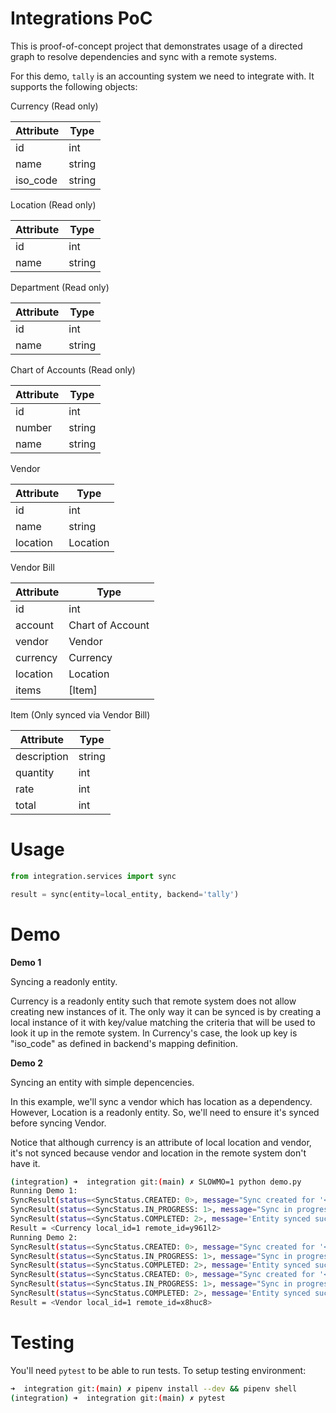 # Integrations PoC

This is proof-of-concept project that demonstrates usage of a directed graph to
resolve dependencies and sync with a remote systems.

For this demo, `tally` is an accounting system we need to integrate with. It
supports the following objects:

Currency (Read only)

| Attribute | Type   |
| --------- | ------ |
| id        | int    |
| name      | string |
| iso_code  | string |

Location (Read only)

| Attribute | Type   |
| --------- | ------ |
| id        | int    |
| name      | string |

Department (Read only)

| Attribute | Type   |
| --------- | ------ |
| id        | int    |
| name      | string |

Chart of Accounts (Read only)

| Attribute | Type   |
| --------- | ------ |
| id        | int    |
| number    | string |
| name      | string |

Vendor

| Attribute | Type     |
| --------- | -------- |
| id        | int      |
| name      | string   |
| location  | Location |

Vendor Bill

| Attribute | Type             |
| --------- | ---------------- |
| id        | int              |
| account   | Chart of Account |
| vendor    | Vendor           |
| currency  | Currency         |
| location  | Location         |
| items     | [Item]           |

Item (Only synced via Vendor Bill)

| Attribute   | Type   |
| ----------- | ------ |
| description | string |
| quantity    | int    |
| rate        | int    |
| total       | int    |

# Usage

```python
from integration.services import sync

result = sync(entity=local_entity, backend='tally')
```

# Demo

**Demo 1**

Syncing a readonly entity.

Currency is a readonly entity such that remote system does not allow creating
new instances of it. The only way it can be synced is by creating a local
instance of it with key/value matching the criteria that will be used to look
it up in the remote system. In Currency's case, the look up key is "iso_code"
as defined in backend's mapping definition.

**Demo 2**

Syncing an entity with simple depencencies.

In this example, we'll sync a vendor which has location as a dependency.
However, Location is a readonly entity. So, we'll need to ensure it's synced
before syncing Vendor.

Notice that although currency is an attribute of local location and vendor,
it's not synced because vendor and location in the remote system don't have it.

```sh
(integration) ➜  integration git:(main) ✗ SLOWMO=1 python demo.py
Running Demo 1:
SyncResult(status=<SyncStatus.CREATED: 0>, message="Sync created for '<Currency local_id=1 remote_id=None>'")
SyncResult(status=<SyncStatus.IN_PROGRESS: 1>, message="Sync in progress for '<Currency local_id=1 remote_id=None>'")
SyncResult(status=<SyncStatus.COMPLETED: 2>, message='Entity synced successfully.')
Result = <Currency local_id=1 remote_id=y961l2>
Running Demo 2:
SyncResult(status=<SyncStatus.CREATED: 0>, message="Sync created for '<Location local_id=1 remote_id=None>'")
SyncResult(status=<SyncStatus.IN_PROGRESS: 1>, message="Sync in progress for '<Location local_id=1 remote_id=None>'")
SyncResult(status=<SyncStatus.COMPLETED: 2>, message='Entity synced successfully.')
SyncResult(status=<SyncStatus.CREATED: 0>, message="Sync created for '<Vendor local_id=1 remote_id=None>'")
SyncResult(status=<SyncStatus.IN_PROGRESS: 1>, message="Sync in progress for '<Vendor local_id=1 remote_id=None>'")
SyncResult(status=<SyncStatus.COMPLETED: 2>, message='Entity synced successfully.')
Result = <Vendor local_id=1 remote_id=x8huc8>
```

# Testing

You'll need `pytest` to be able to run tests. To setup testing environment:

```sh
➜  integration git:(main) ✗ pipenv install --dev && pipenv shell
(integration) ➜  integration git:(main) ✗ pytest
```
